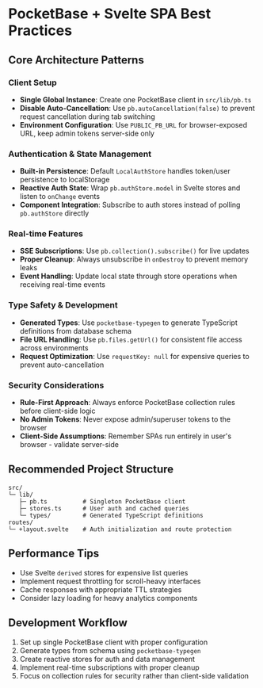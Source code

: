 # PocketBase + Svelte SPA Best Practices

## Core Architecture Patterns

### Client Setup

- **Single Global Instance**: Create one PocketBase client in `src/lib/pb.ts`
- **Disable Auto-Cancellation**: Use `pb.autoCancellation(false)` to prevent request cancellation during tab switching
- **Environment Configuration**: Use `PUBLIC_PB_URL` for browser-exposed URL, keep admin tokens server-side only

### Authentication & State Management

- **Built-in Persistence**: Default `LocalAuthStore` handles token/user persistence to localStorage
- **Reactive Auth State**: Wrap `pb.authStore.model` in Svelte stores and listen to `onChange` events
- **Component Integration**: Subscribe to auth stores instead of polling `pb.authStore` directly

### Real-time Features

- **SSE Subscriptions**: Use `pb.collection().subscribe()` for live updates
- **Proper Cleanup**: Always unsubscribe in `onDestroy` to prevent memory leaks
- **Event Handling**: Update local state through store operations when receiving real-time events

### Type Safety & Development

- **Generated Types**: Use `pocketbase-typegen` to generate TypeScript definitions from database schema
- **File URL Handling**: Use `pb.files.getUrl()` for consistent file access across environments
- **Request Optimization**: Use `requestKey: null` for expensive queries to prevent auto-cancellation

### Security Considerations

- **Rule-First Approach**: Always enforce PocketBase collection rules before client-side logic
- **No Admin Tokens**: Never expose admin/superuser tokens to the browser
- **Client-Side Assumptions**: Remember SPAs run entirely in user's browser - validate server-side

## Recommended Project Structure

```
src/
└─ lib/
   ├─ pb.ts          # Singleton PocketBase client
   ├─ stores.ts      # User auth and cached queries
   └─ types/         # Generated TypeScript definitions
routes/
└─ +layout.svelte    # Auth initialization and route protection
```

## Performance Tips

- Use Svelte `derived` stores for expensive list queries
- Implement request throttling for scroll-heavy interfaces
- Cache responses with appropriate TTL strategies
- Consider lazy loading for heavy analytics components

## Development Workflow

1. Set up single PocketBase client with proper configuration
2. Generate types from schema using `pocketbase-typegen`
3. Create reactive stores for auth and data management
4. Implement real-time subscriptions with proper cleanup
5. Focus on collection rules for security rather than client-side validation

